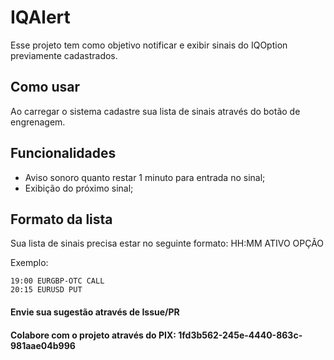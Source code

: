 # IQAlert
Esse projeto tem como objetivo notificar e exibir sinais do IQOption previamente cadastrados.
## Como usar
Ao carregar o sistema cadastre sua lista de sinais através do botão de engrenagem.
## Funcionalidades
* Aviso sonoro quanto restar 1 minuto para entrada no sinal;
* Exibição do próximo sinal;
## Formato da lista
Sua lista de sinais precisa estar no seguinte formato:
HH:MM ATIVO OPÇÃO

Exemplo:
```
19:00 EURGBP-OTC CALL 
20:15 EURUSD PUT
```

#### Envie sua sugestão através de Issue/PR
#### Colabore com o projeto através do PIX: 1fd3b562-245e-4440-863c-981aae04b996

